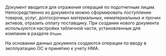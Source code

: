 ﻿Документ вводится для отражения операций по подотчетным лицам. Непосредственно из документа можно сформировать поступление товаров, услуг, долгосрочных материальных, нематериальных и прочих активов, отразить оплату поставщику. При создании нового документа используются настройки табличной части, установленные для компании в разделе `Опции`.

На основании данных документа создаются операции по вводу в эксплуатацию ОС и принятию к учету НМА.